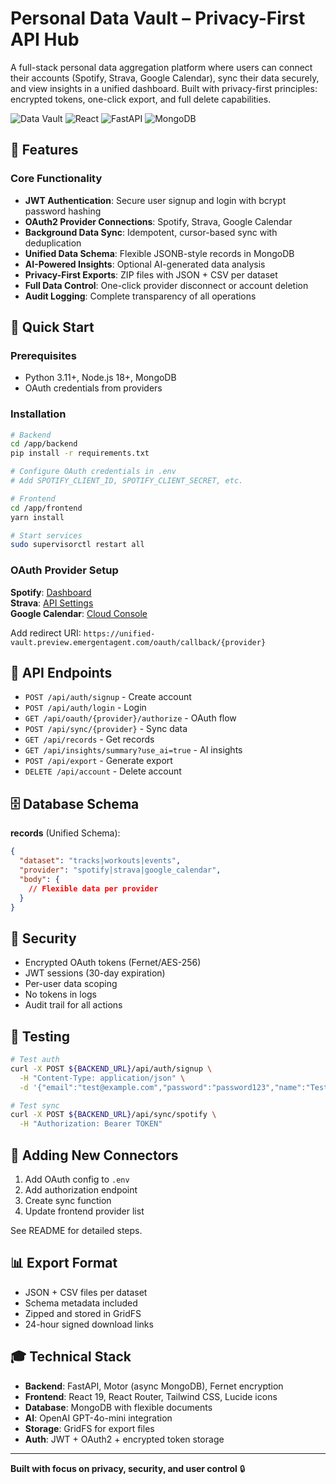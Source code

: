 # Personal Data Vault – Privacy-First API Hub

A full-stack personal data aggregation platform where users can connect their accounts (Spotify, Strava, Google Calendar), sync their data securely, and view insights in a unified dashboard. Built with privacy-first principles: encrypted tokens, one-click export, and full delete capabilities.

![Data Vault](https://img.shields.io/badge/Privacy-First-green) ![React](https://img.shields.io/badge/React-19.0-blue) ![FastAPI](https://img.shields.io/badge/FastAPI-0.110-teal) ![MongoDB](https://img.shields.io/badge/MongoDB-4.5-green)

## 🎯 Features

### Core Functionality
- **JWT Authentication**: Secure user signup and login with bcrypt password hashing
- **OAuth2 Provider Connections**: Spotify, Strava, Google Calendar
- **Background Data Sync**: Idempotent, cursor-based sync with deduplication
- **Unified Data Schema**: Flexible JSONB-style records in MongoDB
- **AI-Powered Insights**: Optional AI-generated data analysis
- **Privacy-First Exports**: ZIP files with JSON + CSV per dataset
- **Full Data Control**: One-click provider disconnect or account deletion
- **Audit Logging**: Complete transparency of all operations

## 🚀 Quick Start

### Prerequisites
- Python 3.11+, Node.js 18+, MongoDB
- OAuth credentials from providers

### Installation

```bash
# Backend
cd /app/backend
pip install -r requirements.txt

# Configure OAuth credentials in .env
# Add SPOTIFY_CLIENT_ID, SPOTIFY_CLIENT_SECRET, etc.

# Frontend
cd /app/frontend
yarn install

# Start services
sudo supervisorctl restart all
```

### OAuth Provider Setup

**Spotify**: [Dashboard](https://developer.spotify.com/dashboard)  
**Strava**: [API Settings](https://www.strava.com/settings/api)  
**Google Calendar**: [Cloud Console](https://console.cloud.google.com/)

Add redirect URI: `https://unified-vault.preview.emergentagent.com/oauth/callback/{provider}`

## 📡 API Endpoints

- `POST /api/auth/signup` - Create account
- `POST /api/auth/login` - Login
- `GET /api/oauth/{provider}/authorize` - OAuth flow
- `POST /api/sync/{provider}` - Sync data
- `GET /api/records` - Get records
- `GET /api/insights/summary?use_ai=true` - AI insights
- `POST /api/export` - Generate export
- `DELETE /api/account` - Delete account

## 🗄️ Database Schema

**records** (Unified Schema):
```json
{
  "dataset": "tracks|workouts|events",
  "provider": "spotify|strava|google_calendar",
  "body": {
    // Flexible data per provider
  }
}
```

## 🔐 Security

- Encrypted OAuth tokens (Fernet/AES-256)
- JWT sessions (30-day expiration)
- Per-user data scoping
- No tokens in logs
- Audit trail for all actions

## 🧪 Testing

```bash
# Test auth
curl -X POST ${BACKEND_URL}/api/auth/signup \
  -H "Content-Type: application/json" \
  -d '{"email":"test@example.com","password":"password123","name":"Test"}'

# Test sync
curl -X POST ${BACKEND_URL}/api/sync/spotify \
  -H "Authorization: Bearer TOKEN"
```

## 🔄 Adding New Connectors

1. Add OAuth config to `.env`
2. Add authorization endpoint
3. Create sync function
4. Update frontend provider list

See README for detailed steps.

## 📊 Export Format

- JSON + CSV files per dataset
- Schema metadata included
- Zipped and stored in GridFS
- 24-hour signed download links

## 🎓 Technical Stack

- **Backend**: FastAPI, Motor (async MongoDB), Fernet encryption
- **Frontend**: React 19, React Router, Tailwind CSS, Lucide icons
- **Database**: MongoDB with flexible documents
- **AI**: OpenAI GPT-4o-mini integration
- **Storage**: GridFS for export files
- **Auth**: JWT + OAuth2 + encrypted token storage

---

**Built with focus on privacy, security, and user control** 🔒
